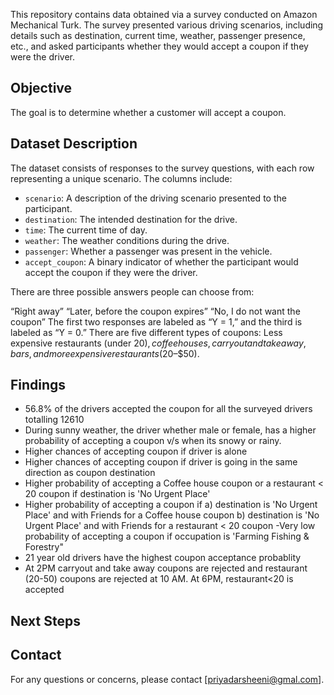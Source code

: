 This repository contains data obtained via a survey conducted on Amazon Mechanical Turk. The survey presented various driving scenarios, including details such as destination, current time, weather, passenger presence, etc., and asked participants whether they would accept a 
coupon if they were the driver.

## Objective
The goal is to determine whether a customer will accept a coupon.

## Dataset Description

The dataset consists of responses to the survey questions, with each row representing a unique scenario. The columns include:

- `scenario`: A description of the driving scenario presented to the participant.
- `destination`: The intended destination for the drive.
- `time`: The current time of day.
- `weather`: The weather conditions during the drive.
- `passenger`: Whether a passenger was present in the vehicle.
- `accept_coupon`: A binary indicator of whether the participant would accept the coupon if they were the driver.

There are three possible answers people can choose from:

“Right away”
“Later, before the coupon expires”
“No, I do not want the coupon”
The first two responses are labeled as “Y = 1,” and the third is labeled as “Y = 0.” There are five different types of coupons: Less expensive restaurants (under $20), coffee houses, carryout and takeaway, bars, and more expensive restaurants ($20–$50).

## Findings
- 56.8% of the drivers accepted the coupon for all the surveyed drivers totalling 12610
- During sunny weather, the driver whether male or female, has a higher probability of accepting a coupon v/s when its snowy or rainy. 
- Higher chances of accepting coupon if driver is alone
- Higher chances of accepting coupon if driver is going in the same direction as coupon destination
- Higher probability of accepting a Coffee house coupon or a restaurant < 20 coupon if destination is 'No Urgent Place' 
- Higher probability of accepting a coupon if
  a) destination is 'No Urgent Place' and with Friends for a Coffee house coupon 
  b) destination is 'No Urgent Place' and with Friends for a restaurant < 20 coupon
-Very low probability of accepting a coupon if occupation is 'Farming Fishing & Forestry" 
- 21 year old drivers have the highest coupon acceptance probablity
-  At 2PM carryout and take away coupons are rejected and restaurant (20-50) coupons are rejected at 10 AM. At 6PM, restaurant<20 is accepted

## Next Steps


## Contact

For any questions or concerns, please contact [priyadarsheeni@gmal.com].

